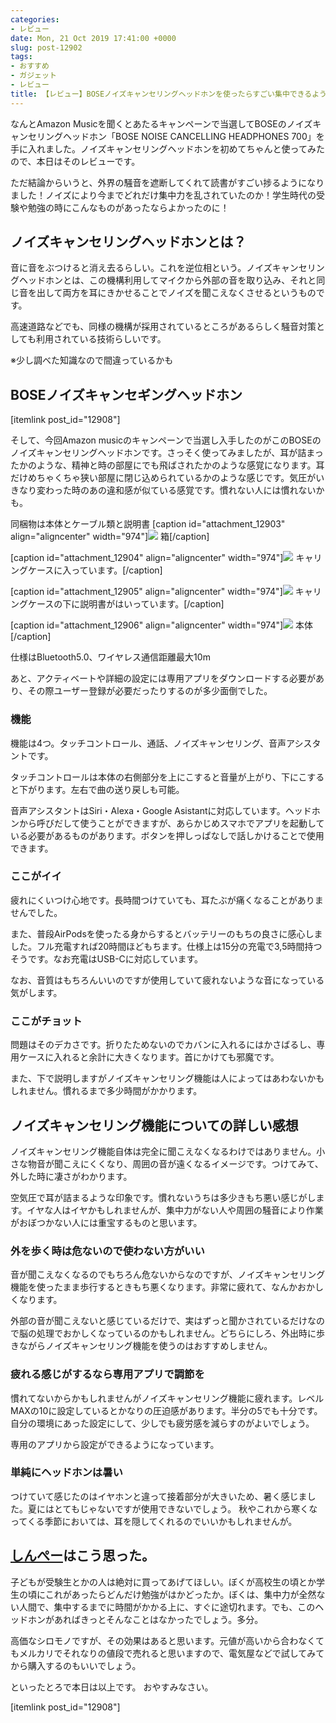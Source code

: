 ```yaml
---
categories:
- レビュー
date: Mon, 21 Oct 2019 17:41:00 +0000
slug: post-12902
tags:
- おすすめ
- ガジェット
- レビュー
title: 【レビュー】BOSEノイズキャンセリングヘッドホンを使ったらすごい集中できるようになった
---
```


なんとAmazon Musicを聞くとあたるキャンペーンで当選してBOSEのノイズキャンセリングヘッドホン「BOSE NOISE CANCELLING HEADPHONES 700」を手に入れました。ノイズキャンセリングヘッドホンを初めてちゃんと使ってみたので、本日はそのレビューです。

ただ結論からいうと、外界の騒音を遮断してくれて読書がすごい捗るようになりました！ノイズにより今までどれだけ集中力を乱されていたのか！学生時代の受験や勉強の時にこんなものがあったならよかったのに！

<!--more--> 

<h2>ノイズキャンセリングヘッドホンとは？</h2>
音に音をぶつけると消え去るらしい。これを逆位相という。ノイズキャンセリングヘッドホンとは、この機構利用してマイクから外部の音を取り込み、それと同じ音を出して両方を耳にきかせることでノイズを聞こえなくさせるというものです。

高速道路などでも、同様の機構が採用されているところがあるらしく騒音対策としても利用されている技術らしいです。

※少し調べた知識なので間違っているかも

<h2>BOSEノイズキャンセギングヘッドホン</h2>
[itemlink post_id="12908"]

そして、今回Amazon musicのキャンペーンで当選し入手したのがこのBOSEのノイズキャンセリングヘッドホンです。さっそく使ってみましたが、耳が詰まったかのような、精神と時の部屋にでも飛ばされたかのような感覚になります。耳だけめちゃくちゃ狭い部屋に閉じ込められているかのような感じです。気圧がいきなり変わった時のあの違和感が似ている感覚です。慣れない人には慣れないかも。

同梱物は本体とケーブル類と説明書
[caption id="attachment_12903" align="aligncenter" width="974"]![](images/IMG_0358.jpg) 箱[/caption]

[caption id="attachment_12904" align="aligncenter" width="974"]![](images/IMG_0359.jpg) キャリングケースに入っています。[/caption]

[caption id="attachment_12905" align="aligncenter" width="974"]![](images/IMG_0360.jpg) キャリングケースの下に説明書がはいっています。[/caption]

[caption id="attachment_12906" align="aligncenter" width="974"]![](images/IMG_0361.jpg) 本体[/caption]

仕様はBluetooth5.0、ワイヤレス通信距離最大10m

あと、アクティベートや詳細の設定には専用アプリをダウンロードする必要があり、その際ユーザー登録が必要だったりするのが多少面倒でした。


<h3>機能</h3>
機能は4つ。タッチコントロール、通話、ノイズキャンセリング、音声アシスタントです。

タッチコントロールは本体の右側部分を上にこすると音量が上がり、下にこすると下がります。左右で曲の送り戻しも可能。

音声アシスタントはSiri・Alexa・Google Asistantに対応しています。ヘッドホンから呼びだして使うことができますが、あらかじめスマホでアプリを起動している必要があるものがあります。ボタンを押しっぱなしで話しかけることで使用できます。

<h3>ここがイイ</h3>
疲れにくいつけ心地です。長時間つけていても、耳たぶが痛くなることがありませんでした。

また、普段AirPodsを使ったる身からするとバッテリーのもちの良さに感心しました。フル充電すれば20時間ほどもちます。仕様上は15分の充電で3,5時間持つそうです。なお充電はUSB-Cに対応しています。

なお、音質はもちろんいいのですが使用していて疲れないような音になっている気がします。

<h3>ここがチョット</h3>
問題はそのデカさです。折りたためないのでカバンに入れるにはかさばるし、専用ケースに入れると余計に大きくなります。首にかけても邪魔です。

また、下で説明しますがノイズキャンセリング機能は人によってはあわないかもしれません。慣れるまで多少時間がかかります。

<h2>ノイズキャンセリング機能についての詳しい感想</h2>
ノイズキャンセリング機能自体は完全に聞こえなくなるわけではありません。小さな物音が聞こえにくくなり、周囲の音が遠くなるイメージです。つけてみて、外した時に凄さがわかります。

空気圧で耳が詰まるような印象です。慣れないうちは多少きもち悪い感じがします。イヤな人はイヤかもしれませんが、集中力がない人や周囲の騒音により作業がおぼつかない人には重宝するものと思います。

<!--<h3>電車内で使ったらすごかった</h3>-->
<!--電車内で使用してみましたが、そのすごさがわかります。今までは読書をしていても３ページくらい読むと集中力が切れて内容が頭に入ってきませんでした。しかし、ノイズキャンセリング機能を使えば、脳に余分な負担がないのかかなり読書が捗りました。
電車通勤で慣れていたというか麻痺していましたが、電車の騒音や他人出す音により知らず知らずのうちにストレスがかかっていたのではないでしょうか。また、ノイズキャンセリング機能を使いつつ音楽を聞くことで音楽にも集中することができました。-->

<h3>外を歩く時は危ないので使わない方がいい</h3>
音が聞こえなくなるのでもちろん危ないからなのですが、ノイズキャンセリング機能を使ったまま歩行するときもち悪くなります。非常に疲れて、なんかおかしくなります。

外部の音が聞こえないと感じているだけで、実はずっと聞かされているだけなので脳の処理でおかしくなっているのかもしれません。どちらにしろ、外出時に歩きながらノイズキャンセリング機能を使うのはおすすめしません。

<h3>疲れる感じがするなら専用アプリで調節を</h3>
慣れてないからかもしれませんがノイズキャンセリング機能に疲れます。レベルMAXの10に設定しているとかなりの圧迫感があります。半分の5でも十分です。自分の環境にあった設定にして、少しでも疲労感を減らすのがよいでしょう。

専用のアプリから設定ができるようになっています。

<h3>単純にヘッドホンは暑い</h3>
つけていて感じたのはイヤホンと違って接着部分が大きいため、暑く感じました。夏にはとてもじゃないですが使用できないでしょう。
秋やこれから寒くなってくる季節においては、耳を隠してくれるのでいいかもしれませんが。

<h2><a href="https://twitter.com/s_s_p_y">しんぺー</a>はこう思った。</h2>
子どもが受験生とかの人は絶対に買ってあげてほしい。ぼくが高校生の頃とか学生の頃にこれがあったらどんだけ勉強がはかどったか。ぼくは、集中力が全然ない人間で、集中するまでに時間がかかる上に、すぐに途切れます。でも、このヘッドホンがあればきっとそんなことはなかったでしょう。多分。

高価なシロモノですが、その効果はあると思います。元値が高いから合わなくてもメルカリでそれなりの値段で売れると思いますので、電気屋などで試してみてから購入するのもいいでしょう。

といったとろで本日は以上です。
おやすみなさい。

[itemlink post_id="12908"]